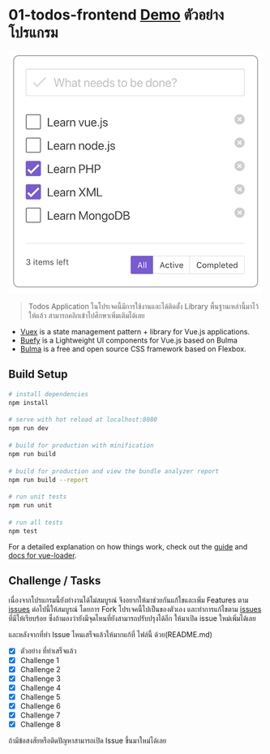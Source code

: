 # 01-todos-frontend [Demo](http://bitter-pocket.surge.sh/) ตัวอย่างโปรแกรม
![Todos](https://raw.githubusercontent.com/AdvWebDevelopment/01-todos-frontend/master/static/todos.png)

> Todos Application
ในโปรเจคนี้มีการใช้งานและได้ติดตั้ง Library พื้นฐานเหล่านี้มาไว้ให้แล้ว สามารถคลิกเข้าไปศึกษาเพิ่มเติมได้เลย
* [Vuex](https://vuex.vuejs.org/en/) is a state management pattern + library for Vue.js applications.
* [Buefy](https://buefy.github.io) is a Lightweight UI components for Vue.js based on Bulma
* [Bulma](https://bulma.io) is a free and open source CSS framework based on Flexbox.

## Build Setup

``` bash
# install dependencies
npm install

# serve with hot reload at localhost:8080
npm run dev

# build for production with minification
npm run build

# build for production and view the bundle analyzer report
npm run build --report

# run unit tests
npm run unit

# run all tests
npm test
```

For a detailed explanation on how things work, check out the [guide](http://vuejs-templates.github.io/webpack/) and [docs for vue-loader](http://vuejs.github.io/vue-loader).

## Challenge / Tasks

เนื่องจากโปรแกรมนี้ยังทำงานได้ไม่สมบูรณ์ จึงอยากให้มาช่วยกันแก้ไขและเพิ่ม Features ตาม [issues](https://github.com/AdvWebDevelopment/01-todos-frontend/issues) ต่อไปนี้ให้สมบูรณ์ โดยการ Fork โปรเจคนี้ไปเป็นของตัวเอง และทำการแก้ไขตาม [issues](https://github.com/AdvWebDevelopment/01-todos-frontend/issues) ที่มีให้เรียบร้อย ซึ่งถ้ามองว่ายังมีจุดไหนที่ยังสามารถปรับปรุงได้อีก ให้มาเปิด issue ใหม่เพิ่มได้เลย

และหลังจากที่ทำ Issue ไหนเสร็จแล้วให้มากแก้ที่ ไฟล์นี้ ด้วย(README.md) 

* [x] ตัวอย่าง ที่ทำเสร็จแล้ว
* [x] Challenge 1
* [x] Challenge 2
* [x] Challenge 3
* [x] Challenge 4
* [x] Challenge 5
* [x] Challenge 6
* [x] Challenge 7
* [x] Challenge 8

ถ้ามีข้อสงสัยหรือติดปัญหาสามารถเปิด Issue ขึ้นมาใหม่ได้เลย
